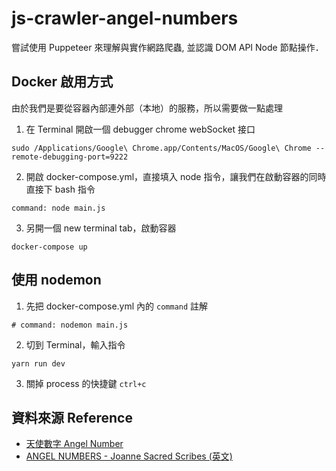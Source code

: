 # js-crawler-angel-numbers

嘗試使用 Puppeteer 來理解與實作網路爬蟲, 並認識 DOM API Node 節點操作．

## Docker 啟用方式

由於我們是要從容器內部連外部（本地）的服務，所以需要做一點處理

1. 在 Terminal 開啟一個 debugger chrome webSocket 接口

```
sudo /Applications/Google\ Chrome.app/Contents/MacOS/Google\ Chrome --remote-debugging-port=9222
```

2. 開啟 docker-compose.yml，直接填入 node 指令，讓我們在啟動容器的同時直接下 bash 指令

```
command: node main.js
```

3. 另開一個 new terminal tab，啟動容器

```
docker-compose up
```

## 使用 nodemon

1. 先把 docker-compose.yml 內的 `command` 註解

```
# command: nodemon main.js
```

2. 切到 Terminal，輸入指令

```
yarn run dev
```

3. 關掉 process 的快捷鍵 `ctrl+c`

## 資料來源 Reference

- [天使數字 Angel Number](https://angelnumber.net/)
- [ANGEL NUMBERS - Joanne Sacred Scribes (英文)](http://sacredscribesangelnumbers.blogspot.com/p/index-numbers.html)

